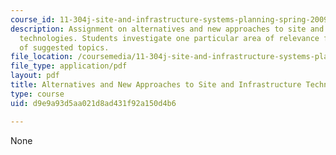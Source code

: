 ```yaml
---
course_id: 11-304j-site-and-infrastructure-systems-planning-spring-2009
description: Assignment on alternatives and new approaches to site and infrastructure
  technologies. Students investigate one particular area of relevance from a list
  of suggested topics.
file_location: /coursemedia/11-304j-site-and-infrastructure-systems-planning-spring-2009/d9e9a93d5aa021d8ad431f92a150d4b6_MIT11_304js09_assn03a.pdf
file_type: application/pdf
layout: pdf
title: Alternatives and New Approaches to Site and Infrastructure Technologies
type: course
uid: d9e9a93d5aa021d8ad431f92a150d4b6

---
```

None